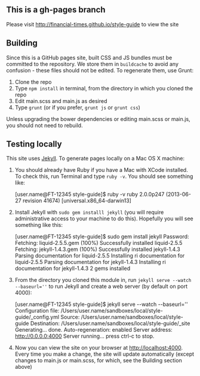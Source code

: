 ## This is a gh-pages branch

Please visit http://financial-times.github.io/style-guide to view the site

## Building

Since this is a GitHub pages site, built CSS and JS bundles must be committed to the repository.  We store them in `buildcache` to avoid any confusion - these files should not be edited.  To regenerate them, use Grunt:

1. Clone the repo
1. Type `npm install` in terminal, from the directory in which you cloned the repo
1. Edit main.scss and main.js as desired
1. Type `grunt` (or if you prefer, `grunt js` or `grunt css`)

Unless upgrading the bower dependencies or editing main.scss or main.js, you should not need to rebuild.

## Testing locally

This site uses [Jekyll](http://jekyllrb.com/).  To generate pages locally on a Mac OS X machine:

1. You should already have Ruby if you have a Mac with XCode installed.  To check this, run Terminal and type `ruby -v`.  You should see something like:

    [user.name@FT-12345 style-guide]$ ruby -v
	ruby 2.0.0p247 (2013-06-27 revision 41674) [universal.x86_64-darwin13]

1. Install Jekyll with `sudo gem installl jekyll` (you will require administrative access to your machine to do this).  Hopefully you will see something like this:

	[user.name@FT-12345 style-guide]$ sudo gem install jekyll
	Password:
	Fetching: liquid-2.5.5.gem (100%)
	Successfully installed liquid-2.5.5
	Fetching: jekyll-1.4.3.gem (100%)
	Successfully installed jekyll-1.4.3
	Parsing documentation for liquid-2.5.5
	Installing ri documentation for liquid-2.5.5
	Parsing documentation for jekyll-1.4.3
	Installing ri documentation for jekyll-1.4.3
	2 gems installed

1. From the directory you cloned this module in, run `jekyll serve --watch --baseurl=''` to run Jekyll and create a web server (by default on port 4000):

	[user.name@FT-12345 style-guide]$ jekyll serve --watch --baseurl=''
	Configuration file: /Users/user.name/sandboxes/local/style-guide/_config.yml
	            Source: /Users/user.name/sandboxes/local/style-guide
	       Destination: /Users/user.name/sandboxes/local/style-guide/_site
	      Generating... done.
	 Auto-regeneration: enabled
	    Server address: http://0.0.0.0:4000
	  Server running... press ctrl-c to stop.

1. Now you can view the site on your browser at [http://localhost:4000](http://localhost:4000).  Every time you make a change, the site will update automatically (except changes to main.js or main.scss, for which, see the Building section above)
